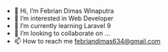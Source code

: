 - 👋 Hi, I’m Febrian Dimas Winaputra
- 👀 I’m interested in Web Developer
- 🌱 I’m currently learning Laravel 9
- 💞️ I’m looking to collaborate on ...
- 📫 How to reach me febriandimas634@gmail.com

<!---
dmasdi123/dmasdi123 is a ✨ special ✨ repository because its `README.md` (this file) appears on your GitHub profile.
You can click the Preview link to take a look at your changes.
--->
